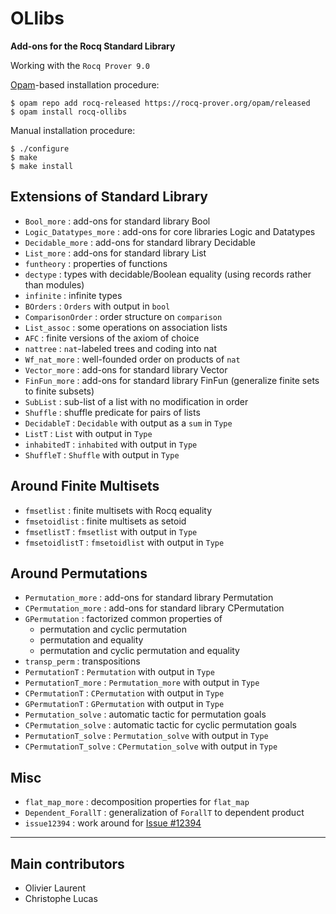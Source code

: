 # OLlibs
**Add-ons for the Rocq Standard Library**

Working with the `Rocq Prover 9.0`

[Opam](https://rocq-prover.org/docs/using-opam)-based installation procedure:

    $ opam repo add rocq-released https://rocq-prover.org/opam/released
    $ opam install rocq-ollibs

Manual installation procedure:

    $ ./configure
    $ make
    $ make install

## Extensions of Standard Library

* `Bool_more`       : add-ons for standard library Bool
* `Logic_Datatypes_more` : add-ons for core libraries Logic and Datatypes
* `Decidable_more` : add-ons for standard library Decidable
* `List_more`       : add-ons for standard library List
* `funtheory`       : properties of functions
* `dectype`         : types with decidable/Boolean equality (using records rather than modules)
* `infinite`        : infinite types
* `BOrders`         : `Orders` with output in `bool`
* `ComparisonOrder` : order structure on `comparison`
* `List_assoc`      : some operations on association lists
* `AFC`             : finite versions of the axiom of choice
* `nattree`         : `nat`-labeled trees and coding into nat
* `Wf_nat_more`     : well-founded order on products of `nat`
* `Vector_more`     : add-ons for standard library Vector
* `FinFun_more`     : add-ons for standard library FinFun (generalize finite sets to finite subsets)
* `SubList`         : sub-list of a list with no modification in order
* `Shuffle`         : shuffle predicate for pairs of lists
* `DecidableT`      : `Decidable` with output as a `sum` in `Type`
* `ListT`           : `List` with output in `Type`
* `inhabitedT`      : `inhabited` with output in `Type`
* `ShuffleT`        : `Shuffle` with output in `Type`

## Around Finite Multisets

* `fmsetlist`               : finite multisets with Rocq equality
* `fmsetoidlist`            : finite multisets as setoid
* `fmsetlistT`              : `fmsetlist` with output in `Type`
* `fmsetoidlistT`           : `fmsetoidlist` with output in `Type`

## Around Permutations

* `Permutation_more`        : add-ons for standard library Permutation
* `CPermutation_more`       : add-ons for standard library CPermutation
* `GPermutation`            : factorized common properties of
    * permutation and cyclic permutation
    * permutation and equality
    * permutation and cyclic permutation and equality
* `transp_perm`             : transpositions
* `PermutationT`            : `Permutation` with output in `Type`
* `PermutationT_more`       : `Permutation_more` with output in `Type`
* `CPermutationT`           : `CPermutation` with output in `Type`
* `GPermutationT`           : `GPermutation` with output in `Type`
* `Permutation_solve`       : automatic tactic for permutation goals
* `CPermutation_solve`      : automatic tactic for cyclic permutation goals
* `PermutationT_solve`      : `Permutation_solve` with output in `Type`
* `CPermutationT_solve`     : `CPermutation_solve` with output in `Type`

## Misc

* `flat_map_more`           : decomposition properties for `flat_map`
* `Dependent_ForallT`      : generalization of `ForallT` to dependent product
* `issue12394`              : work around for [Issue #12394](https://github.com/rocq-prover/rocq/issues/12394)

----

## Main contributors

* Olivier Laurent
* Christophe Lucas
